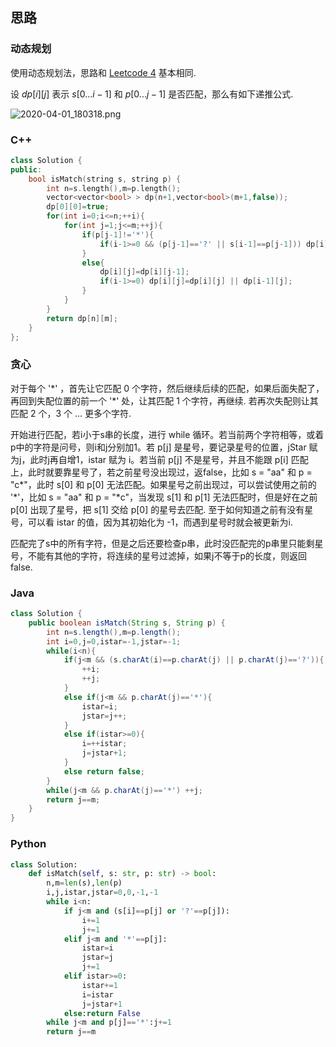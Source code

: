 ## 思路

### 动态规划

使用动态规划法，思路和 [Leetcode 4](https://leetcode-cn.com/problems/median-of-two-sorted-arrays) 基本相同.

设 $dp[i][j]$ 表示 $s[0...i-1]$ 和 $p[0...j-1]$ 是否匹配，那么有如下递推公式.

![2020-04-01_180318.png](https://i.loli.net/2020/04/01/AmBVl6C8SbrcZzK.png)

### C++

```c++
class Solution {
public:
    bool isMatch(string s, string p) {
        int n=s.length(),m=p.length();
        vector<vector<bool> > dp(n+1,vector<bool>(m+1,false));
        dp[0][0]=true;
        for(int i=0;i<=n;++i){
            for(int j=1;j<=m;++j){
                if(p[j-1]!='*'){
                    if(i-1>=0 && (p[j-1]=='?' || s[i-1]==p[j-1])) dp[i][j]=dp[i-1][j-1];
                }
                else{
                    dp[i][j]=dp[i][j-1];
                    if(i-1>=0) dp[i][j]=dp[i][j] || dp[i-1][j];
                }
            }
        }
        return dp[n][m];
    }
};
```

### 贪心

对于每个 '\*' ，首先让它匹配 0 个字符，然后继续后续的匹配，如果后面失配了，再回到失配位置的前一个 '\*' 处，让其匹配 1 个字符，再继续. 若再次失配则让其匹配 2 个，3 个 ... 更多个字符.

开始进行匹配，若i小于s串的长度，进行 while 循环。若当前两个字符相等，或着p中的字符是问号，则i和j分别加1。若 p[j] 是星号，要记录星号的位置，jStar 赋为j，此时j再自增1，istar 赋为 i。若当前 p[j] 不是星号，并且不能跟 p[i] 匹配上，此时就要靠星号了，若之前星号没出现过，返false，比如 s = "aa" 和 p = "c\*"，此时 s[0] 和 p[0] 无法匹配。如果星号之前出现过，可以尝试使用之前的 '\*'，比如 s = "aa" 和 p = "\*c"，当发现 s[1] 和 p[1] 无法匹配时，但是好在之前 p[0] 出现了星号，把 s[1] 交给 p[0] 的星号去匹配. 至于如何知道之前有没有星号，可以看 istar 的值，因为其初始化为 -1，而遇到星号时就会被更新为i. 

匹配完了s中的所有字符，但是之后还要检查p串，此时没匹配完的p串里只能剩星号，不能有其他的字符，将连续的星号过滤掉，如果j不等于p的长度，则返回 false.

### Java

```java
class Solution {
    public boolean isMatch(String s, String p) {
        int n=s.length(),m=p.length();
        int i=0,j=0,istar=-1,jstar=-1;
        while(i<n){
            if(j<m && (s.charAt(i)==p.charAt(j) || p.charAt(j)=='?')){
                ++i;
                ++j;
            }
            else if(j<m && p.charAt(j)=='*'){
                istar=i;
                jstar=j++;
            }
            else if(istar>=0){
                i=++istar;
                j=jstar+1;
            }
            else return false;
        }
        while(j<m && p.charAt(j)=='*') ++j;
        return j==m;
    }
}
```

### Python

```python
class Solution:
    def isMatch(self, s: str, p: str) -> bool:
        n,m=len(s),len(p)
        i,j,istar,jstar=0,0,-1,-1
        while i<n:
            if j<m and (s[i]==p[j] or '?'==p[j]):
                i+=1
                j+=1
            elif j<m and '*'==p[j]:
                istar=i
                jstar=j
                j+=1
            elif istar>=0:
                istar+=1
                i=istar
                j=jstar+1
            else:return False
        while j<m and p[j]=='*':j+=1
        return j==m
```

